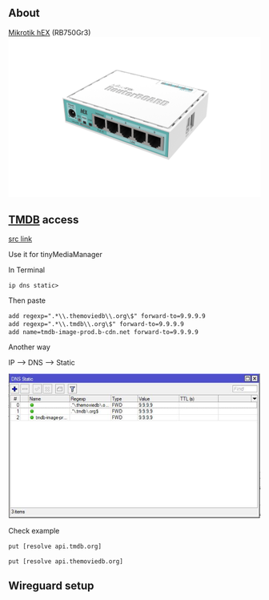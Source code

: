 ## About

[Mikrotik hEX](https://mikrotik.com/product/RB750Gr3) (RB750Gr3)
![mikrotik](images/mikrotik_hex.png)

## [TMDB](https://www.themoviedb.org/) access
[src link](https://itdog.info/kak-vernut-oblozhki-the-movie-database-s-pomoshchyu-openwrt-iz-rossii/)

Use it for tinyMediaManager

In Terminal 

```
ip dns static>
```
Then paste
```
add regexp=".*\\.themoviedb\\.org\$" forward-to=9.9.9.9
add regexp=".*\\.tmdb\\.org\$" forward-to=9.9.9.9
add name=tmdb-image-prod.b-cdn.net forward-to=9.9.9.9
```

Another way

IP --> DNS --> Static

![Static DNS](images/static_dns.JPG)


Check example
```
put [resolve api.tmdb.org]
```
```
put [resolve api.themoviedb.org]
```

## Wireguard setup